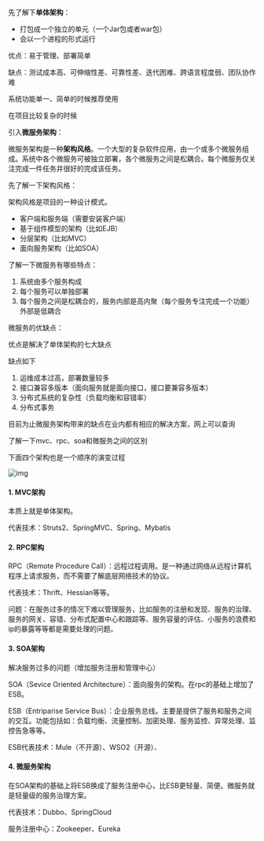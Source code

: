 先了解下**单体架构**：

- 打包成一个独立的单元（一个Jar包或者war包）
- 会以一个进程的形式运行



优点：易于管理、部署简单

缺点：测试成本高、可伸缩性差、可靠性差、迭代困难、跨语言程度弱、团队协作难

系统功能单一、简单的时候推荐使用



在项目比较复杂的时候

引入**微服务架构**：

微服务架构是一种**架构风格**。一个大型的复杂软件应用，由一个或多个微服务组成。系统中各个微服务可被独立部署，各个微服务之间是松耦合。每个微服务仅关注完成一件任务并很好的完成该任务。



先了解一下架构风格：



架构风格是项目的一种设计模式。

- 客户端和服务端（需要安装客户端）
- 基于组件模型的架构（比如EJB）
- 分层架构（比如MVC）
- 面向服务架构（比如SOA）



了解一下微服务有哪些特点：

1. 系统由多个服务构成
2. 每个服务可以单独部署
3. 每个服务之间是松耦合的，服务内部是高内聚（每个服务专注完成一个功能）外部是低耦合



微服务的优缺点：

优点是解决了单体架构的七大缺点

缺点如下

1. 运维成本过高，部署数量较多
2. 接口兼容多版本（面向服务就是面向接口，接口要兼容多版本）
3. 分布式系统的复杂性（负载均衡和容错率）
4. 分布式事务

目前为止微服务架构带来的缺点在业内都有相应的解决方案，网上可以查询



了解一下mvc、rpc、soa和微服务之间的区别

下面四个架构也是一个顺序的演变过程

![img](http://pcc.huitogo.club/839cb06fc75ffd7da84ef0d0fd3cc49b)



#### 1. MVC架构

本质上就是单体架构。

代表技术：Struts2、SpringMVC、Spring、Mybatis



#### 2. RPC架构

RPC（Remote Procedure Call）：远程过程调用。是一种通过网络从远程计算机程序上请求服务，而不需要了解底层网络技术的协议。

代表技术：Thrift、Hessian等等。

问题：在服务过多的情况下难以管理服务，比如服务的注册和发现、服务的治理、服务的网关、容错、分布式配置中心和跟踪等、服务容量的评估、小服务的浪费和ip的暴露等等都是需要处理的问题。



#### 3. SOA架构

解决服务过多的问题（增加服务注册和管理中心）

SOA（Sevice Oriented Architecture）：面向服务的架构。在rpc的基础上增加了ESB。

ESB（Entriparise Service Bus）：企业服务总线。主要是提供了服务和服务之间的交互。功能包括如：负载均衡、流量控制、加密处理、服务监控、异常处理、监控告急等等。

ESB代表技术：Mule（不开源）、WSO2（开源）、



#### 4. 微服务架构

在SOA架构的基础上将ESB换成了服务注册中心，比ESB更轻量、简便。微服务就是轻量级的服务治理方案。

代表技术：Dubbo、SpringCloud

服务注册中心：Zookeeper、Eureka